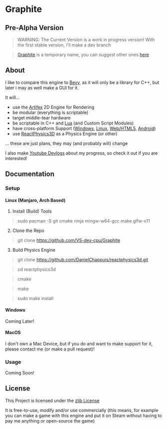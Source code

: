 # Graphite
## Pre-Alpha Version
> WARNING: The Current Version is a work in progress version!
> With the first stable version, i'll make a dev branch

> [Graphite](https://en.wikipedia.org/wiki/Graphite) is a temporary name, you can suggest other ones [here](https://github.com/VS-dev-cpu/Game-Engine/issues/2)

## About

I like to compare this engine to [Bevy](https://bevyengine.org/), as it will only be a library for C++, but later i may as well make a GUI for it.

It will...
- use the [Artifex](https://github.com/VS-dev-cpu/Artifex) 2D Engine for Rendering
- be modular (everything is scriptable)
- target middle-tear hardware
- be scriptable in C++ and [Lua](https://www.lua.org/about.html) (and Custom Script Modules)
- have cross-platform Support ([Windows](https://www.mingw-w64.org/), [Linux](https://gcc.gnu.org/), [Web/HTML5](https://emscripten.org/), [Android](https://developer.android.com/))
- use [ReactPhysics3D](https://reactphysics3d.com/) as a Physics Engine (or other)

... these are just plans, they may (and probably will) change

I also make [Youtube Devlogs](https://www.youtube.com/channel/UCR8z9TUZnUDvs0XR0DUEnmw) about my progress, so check it out if you are interested!

## Documentation

### Setup

#### Linux (Manjaro, Arch Based)

1. Install (Build) Tools
> sudo pacman -S git cmake ninja mingw-w64-gcc make glfw-x11

2. Clone the Repo
> git clone https://github.com/VS-dev-cpu/Graphite

3. Build Physics Engine
> git clone https://github.com/DanielChappuis/reactphysics3d.git

> cd reactphysics3d

> cmake

> make

> sudo make install

#### Windows

Coming Later!

#### MacOS

I don't own a Mac Device, but if you do and want to make support for it, please contact me (or make a pull request)!

### Usage

Coming Soon!

## License

This Project is licensed under the [zlib License](https://opensource.org/license/zlib-license-php/)

It is free-to-use, modify and/or use commercially
(this means, for example you can make a game with this engine and put it on Steam without having to pay me anything or open-source the game)
